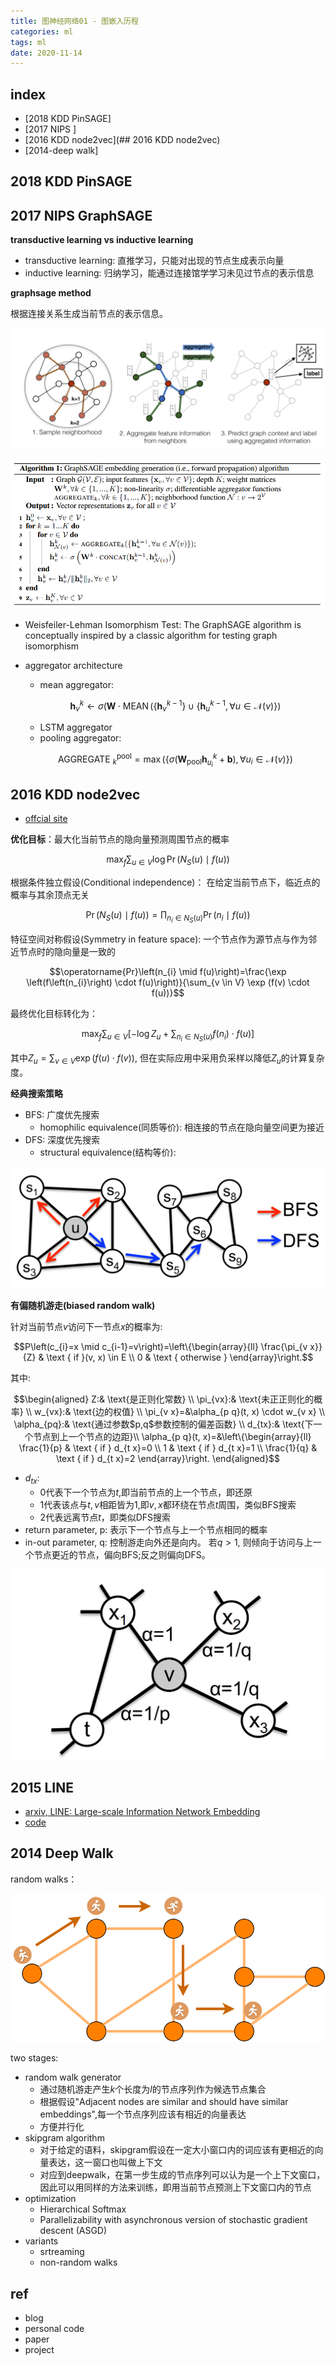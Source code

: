 ```yaml
---
title: 图神经网络01 - 图嵌入历程 
categories: ml
tags: ml
date: 2020-11-14
---
```


## index

- [2018 KDD PinSAGE]
- [2017 NIPS ]
- [2016 KDD node2vec](## 2016 KDD node2vec)
- [2014-deep walk]

## 2018 KDD PinSAGE

## 2017 NIPS GraphSAGE

**transductive learning vs inductive learning**

- transductive learning: 直推学习，只能对出现的节点生成表示向量
- inductive learning: 归纳学习，能通过连接馆学学习未见过节点的表示信息

**graphsage method**

根据连接关系生成当前节点的表示信息。

![graphsage_method](imgs/graphsage_method.png)

![graphsage_alg](imgs/graphsage_alg.png)

- Weisfeiler-Lehman Isomorphism Test: The GraphSAGE algorithm is conceptually
inspired by a classic algorithm for testing graph isomorphism
- aggregator architecture
    - mean aggregator: 
    
    $$\mathbf{h}_{v}^{k} \leftarrow \sigma\left(\mathbf{W} \cdot \operatorname{MEAN}\left(\left\{\mathbf{h}_{v}^{k-1}\right\} \cup\left\{\mathbf{h}_{u}^{k-1}, \forall u \in \mathcal{N}(v)\right\}\right)\right.$$

    - LSTM aggregator
    - pooling aggregator:

    $$\text { AGGREGATE }_{k}^{\mathrm{pool}}=\max \left(\left\{\sigma\left(\mathbf{W}_{\mathrm{pool}} \mathbf{h}_{u_{i}}^{k}+\mathbf{b}\right), \forall u_{i} \in \mathcal{N}(v)\right\}\right)$$



## 2016 KDD node2vec


- [offcial site](https://snap.stanford.edu/node2vec/)

**优化目标**：最大化当前节点的隐向量预测周围节点的概率

$$\max _{f} \sum_{u \in V} \log \operatorname{Pr}\left(N_{S}(u) \mid f(u)\right)$$

根据条件独立假设(Conditional independence)： 在给定当前节点下，临近点的概率与其余顶点无关

$$\operatorname{Pr}\left(N_{S}(u) \mid f(u)\right)=\prod_{n_{i} \in N_{S}(u)} \operatorname{Pr}\left(n_{i} \mid f(u)\right)$$

特征空间对称假设(Symmetry in feature space): 一个节点作为源节点与作为邻近节点时的隐向量是一致的

$$\operatorname{Pr}\left(n_{i} \mid f(u)\right)=\frac{\exp \left(f\left(n_{i}\right) \cdot f(u)\right)}{\sum_{v \in V} \exp (f(v) \cdot f(u))}$$

最终优化目标转化为：

$$\max _{f} \sum_{u \in V}\left[-\log Z_{u}+\sum_{n_{i} \in N_{S}(u)} f\left(n_{i}\right) \cdot f(u)\right]$$

其中$Z_{u}=\sum_{v \in V} \exp (f(u) \cdot f(v))$, 但在实际应用中采用负采样以降低$Z_{u}$的计算复杂度。

**经典搜索策略**

- BFS: 广度优先搜索
    - homophilic equivalence(同质等价): 相连接的节点在隐向量空间更为接近
- DFS: 深度优先搜索
    - structural equivalence(结构等价): 

![node2vec_bfs_dfs](imgs/node2vec_bfs_dfs.png)

**有偏随机游走(biased random walk)**

针对当前节点$v$访问下一节点$x$的概率为:

$$P\left(c_{i}=x \mid c_{i-1}=v\right)=\left\{\begin{array}{ll}
\frac{\pi_{v x}}{Z} & \text { if }(v, x) \in E \\
0 & \text { otherwise }
\end{array}\right.$$

其中:

$$\begin{aligned} Z:& \text{是正则化常数}   \\
                \pi_{vx}:& \text{未正正则化的概率} \\
                w_{vx}:& \text{边的权值} \\
                \pi_{v x}=&\alpha_{p q}(t, x) \cdot w_{v x} \\
                \alpha_{pq}:& \text{通过参数$p,q$参数控制的偏差函数} \\
                d_{tx}:& \text{下一个节点到上一个节点的边距}\\  
                \alpha_{p q}(t, x)=&\left\{\begin{array}{ll}
                            \frac{1}{p} & \text { if } d_{t x}=0 \\
                            1 & \text { if } d_{t x}=1 \\
                            \frac{1}{q} & \text { if } d_{t x}=2
                            \end{array}\right. \end{aligned}$$
- $d_{tx}$: 
    - 0代表下一个节点为$t$,即当前节点的上一个节点，即还原
    - 1代表该点与$t,v$相距皆为1,即$v,x$都环绕在节点$t$周围，类似BFS搜索
    - 2代表远离节点$t$，即类似DFS搜索
- return parameter, p: 表示下一个节点与上一个节点相同的概率
- in-out parameter, q: 控制游走向外还是向内。 若$q>1$, 则倾向于访问与上一个节点更近的节点，偏向BFS;反之则偏向DFS。

![node2vec_pq](imgs/node2vec_pq.png)

## 2015 LINE

- [arxiv, LINE: Large-scale Information Network Embedding](https://arxiv.org/abs/1503.03578)
- [code](https://github.com/tangjianpku/LINE)

## 2014 Deep Walk

random walks：

![deep_walk01](imgs/deep_walk01.png)

two stages:

- random walk generator
    - 通过随机游走产生$k$个长度为$l$的节点序列作为候选节点集合
    - 根据假设"Adjacent nodes are similar and should have similar embeddings",每一个节点序列应该有相近的向量表达
    - 方便并行化
- skipgram algorithm
    - 对于给定的语料，skipgram假设在一定大小窗口内的词应该有更相近的向量表达，这一窗口也叫做上下文
    - 对应到deepwalk，在第一步生成的节点序列可以认为是一个上下文窗口，因此可以用同样的方法来训练，即用当前节点预测上下文窗口内的节点
- optimization
    - Hierarchical Softmax
    - Parallelizability with asynchronous version of stochastic gradient descent (ASGD)
- variants
    - srtreaming
    - non-random walks



## ref 

- blog
- personal code
- paper
- project
